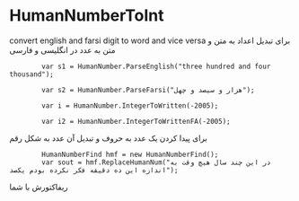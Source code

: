 # HumanNumberToInt
convert english and farsi digit to word and vice versa
برای تبدیل اعداد به متن و متن به عدد در انگلیسی و فارسی


            var s1 = HumanNumber.ParseEnglish("three hundred and four thousand");

            var s2 = HumanNumber.ParseFarsi("هزار و سیصد و چهل");
            
            var i = HumanNumber.IntegerToWritten(-2005);

            var i2 = HumanNumber.IntegerToWrittenFA(-2005);


            
برای پیدا کردن یک عدد به حروف و تبدیل آن عدد به شکل رقم


            HumanNumberFind hmf = new HumanNumberFind();
            var sout = hmf.ReplaceHumanNum("در این چند سال هیچ وقت به اندازه این ده دقیقه فکر نکرده بودم یکصد");
             

ریفاکتورش با شما 
